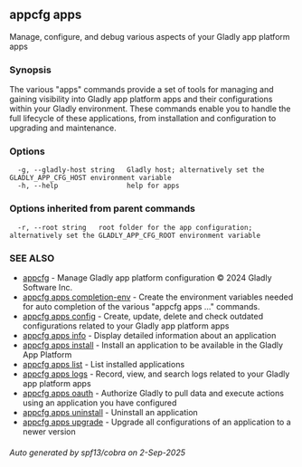 ## appcfg apps

Manage, configure, and debug various aspects of your Gladly app platform apps

### Synopsis

The various "apps" commands provide a set of tools for managing and gaining visibility into Gladly app platform apps and their configurations within your Gladly environment. These commands enable you to handle the full lifecycle of these applications, from installation and configuration to upgrading and maintenance.

### Options

```
  -g, --gladly-host string   Gladly host; alternatively set the GLADLY_APP_CFG_HOST environment variable
  -h, --help                 help for apps
```

### Options inherited from parent commands

```
  -r, --root string   root folder for the app configuration; alternatively set the GLADLY_APP_CFG_ROOT environment variable
```

### SEE ALSO

* [appcfg](appcfg.md)	 - Manage Gladly app platform configuration © 2024 Gladly Software Inc.
* [appcfg apps completion-env](appcfg_apps_completion-env.md)	 - Create the environment variables needed for auto completion of the various "appcfg apps ..." commands.
* [appcfg apps config](appcfg_apps_config.md)	 - Create, update, delete and check outdated configurations related to your Gladly app platform apps
* [appcfg apps info](appcfg_apps_info.md)	 - Display detailed information about an application
* [appcfg apps install](appcfg_apps_install.md)	 - Install an application to be available in the Gladly App Platform
* [appcfg apps list](appcfg_apps_list.md)	 - List installed applications
* [appcfg apps logs](appcfg_apps_logs.md)	 - Record, view, and search logs related to your Gladly app platform apps
* [appcfg apps oauth](appcfg_apps_oauth.md)	 - Authorize Gladly to pull data and execute actions using an application you have configured
* [appcfg apps uninstall](appcfg_apps_uninstall.md)	 - Uninstall an application
* [appcfg apps upgrade](appcfg_apps_upgrade.md)	 - Upgrade all configurations of an application to a newer version

###### Auto generated by spf13/cobra on 2-Sep-2025
